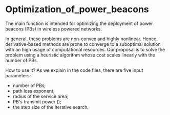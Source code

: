 # Optimization_of_power_beacons
The main function is intended for optimizing the deployment of power beacons (PBs) in wireless powered networks. 

In general, these problems are non-convex and highly nonlinear. Hence, derivative-based methods are prone to converge to a suboptimal solution with an high usage of computational resources. Our proposal is to solve the problem using a heuristic algorithm whose cost scales linearly with the number of PBs.

How to use it?
As we explain in the code files, there are five input parameters:
- number of PBs;
- path loss exponent;
- radius of the service area;
- PB's transmit power ();
- the step size of the iterative search.
